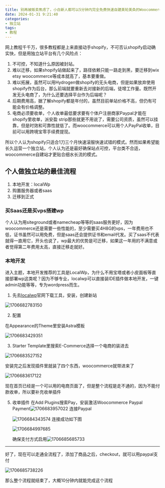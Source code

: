 ```yaml
---
title: 别再被贩卖焦虑了，小白新人都可以5分钟内完全免费快速自建美轮美奂的Woocommerce独立站（2024年）
date: 2024-01-31 9:21:40
categories: 
- 独立站
tags:
- 教程
---
```

网上教程千千万，很多教程都是上来直接动手shopify，不可否认shopify启动确实快，但是用独立站平台有几个风险点：

1. 不可控，不知道什么原因被封站。
2. 难以迁移，如果shopify站做起来了，路径依赖只能一路走到黑，要迁移到wix etsy woocommerce等成本就高了，基本要重做。
3. 难以拓展，虽然可以用Hydrogen做shopify的无头电商，但是如果放弃使用shopify作为后台，那么前端就要重新去对接新的后端，徒增工作量。既然开发无头电商了，为什么还要选择平台作为后端呢？
4. 后期费用高，据了解shopify都是年付的，虽然目前单站价格不高，但仍有可能会有价格调整。
5. 电商必须要收单，个人收单最低要求要有个体户注册商家Paypal才能在shopify里收单，派安盈 strip那些就更不用说了，需要公司资质，虽然可以挂靠，但是时效和可靠性就低了。而woocommerce可以用个人PayPal收单，目前可以用跨境宝零手续费提现。

所以个人认为shopify只适合1刀三个月快速滚服快速试错的模式。然而如果希望能长久运营一个独立站，个人认为还是最好确保站点可控，平台类不合适，woocommerce自建站才更贴合细水长流的模式。

## 个人做独立站的最佳流程

1. 本地开发：localWp
2. 购置服务器或者saas
3. 迁移到正式

### 买Saas还是买vps搭建wp

个人认为用siteground或者namecheap等等的saas服务更好，因为woocommerce还是需要一些性能的，至少需要买4H8G的vps，一年费用也不低，证书虽然可以用免费，但是saas还会提供证书和email代发。买了saas不代表就得一直用它，开头也说了，wp最大的优势是可迁移，如果这一年用的不满意或者觉得第二年费用太高，直接迁移走就好。

### 本地开发

进入主题，本地开发推荐的工具是LocalWp，为什么不用宝塔或者小皮面板等直接部署wp这类呢？因为不够专业，localwp可以直接装IDE插件做本地开发，一键admin功能等等，专为wordpress而生。

1. 先去[localwp](https://localwp.com/)官网下载工具，安装，创建新站

![1706682783150](https://claytonweb3.4everland.store/2024%E7%8B%AC%E7%AB%8B%E7%AB%99starter/1706682783150.png)

2. 配置

在Appearance的Theme里安装Astra模板

![1706683429351](https://claytonweb3.4everland.store/2024%E7%8B%AC%E7%AB%8B%E7%AB%99starter/1706683429351.png)

3. Starter Template里搜索E-Commerce选择一个电商的装进去

![1706683527152](https://claytonweb3.4everland.store/2024%E7%8B%AC%E7%AB%8B%E7%AB%99starter/1706683527152.png)

安装完之后发现插件里就装了四个东西，woocommerce就带进来了

![1706683617122](https://claytonweb3.4everland.store/2024%E7%8B%AC%E7%AB%8B%E7%AB%99starter/1706683617122.png)

现在首页已经是一个可以用的电商页面了，但是整个流程是走不通的，因为不能付款收单，所以要补充收单插件

5. 收单插件
   在Add Plugins搜索Pay，安装激活Woocommerce Paypal Payment![1706683957022](https://claytonweb3.4everland.store/2024%E7%8B%AC%E7%AB%8B%E7%AB%99starter/1706683957022.png)
   连接Paypal

   ![1706684343574](https://claytonweb3.4everland.store/2024%E7%8B%AC%E7%AB%8B%E7%AB%99starter/1706684343574.png)
   连接成功如下图

   ![1706684997685](https://claytonweb3.4everland.store/2024%E7%8B%AC%E7%AB%8B%E7%AB%99starter/1706684997685.png)

   确保支付方式启用![1706685685733](https://claytonweb3.4everland.store/2024%E7%8B%AC%E7%AB%8B%E7%AB%99starter/1706685685733.png)

---

好了，现在可以走通全流程了，添加了商品之后，checkout，就可以用paypal支付

![1706685738226](https://claytonweb3.4everland.store/2024%E7%8B%AC%E7%AB%8B%E7%AB%99starter/1706685738226.png)

那么整个流程就结束了，大概10分钟内就能完成这个流程

